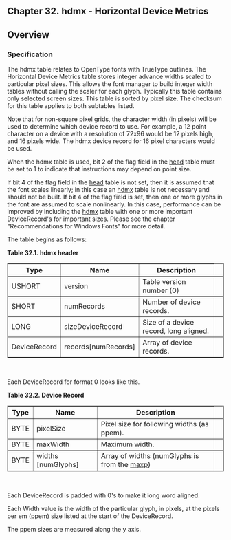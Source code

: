 <div xmlns="http://www.w3.org/1999/xhtml" role="" class="chapter"><div class="titlepage"><div><div><h2 class="title"><a name="chapter.hdmx"></a>Chapter 32. hdmx - Horizontal Device Metrics</h2></div></div></div><div role="fragment" class="section"><div class="titlepage"><div><div><h2 class="title" style="clear: both"><a name="idm114622243504"></a>Overview</h2></div></div></div><div role="specification" class="section"><div class="titlepage"><div><div><h3 class="title"><a name="section.32.1.1"></a>Specification</h3></div></div></div><p role="">The hdmx table relates to OpenType fonts with TrueType
          outlines. The Horizontal Device Metrics table stores integer
          advance widths scaled to particular pixel sizes. This allows
          the font manager to build integer width tables without
          calling the scaler for each glyph. Typically this table
          contains only selected screen sizes. This table is sorted by
          pixel size. The checksum for this table applies to both
          subtables listed.</p><p role="">Note that for non-square pixel grids, the character
          width (in pixels) will be used to determine which device
          record to use. For example, a 12 point character on a device
          with a resolution of 72x96 would be 12 pixels high, and 16 pixels
          wide. The hdmx device record for 16 pixel characters
          would be used.</p><p role="">When the hdmx table is used, bit 2 of the flag field in
	  the <a role="" class="link" href="chapter.head.md" title="Chapter 6. head - Font Header">head</a> table must be set to 1 to
	  indicate that instructions may depend on point size.</p><p role="">If bit 4 of the flag field in the
          <a role="" class="link" href="chapter.head.md" title="Chapter 6. head - Font Header">head</a> table is not set, then it is assumed
          that the font scales linearly; in this case an
          <a role="" class="link" href="chapter.hdmx.md" title="Chapter 32. hdmx - Horizontal Device Metrics">hdmx</a> table is not necessary and should
          not be built. If bit 4 of the flag field is set, then one or
          more glyphs in the font are assumed to scale nonlinearly. In
          this case, performance can be improved by including the
          <a role="" class="link" href="chapter.hdmx.md" title="Chapter 32. hdmx - Horizontal Device Metrics">hdmx</a> table with one or more important
          DeviceRecord's for important sizes. Please see the chapter
          "Recommendations for Windows Fonts" for more detail.</p><p role="">The table begins as follows:</p><div class="table"><a name="idm114622235680"></a><p class="title"><strong>Table 32.1. hdmx header</strong></p><div class="table-contents"><table role="" class="table" summary="hdmx header" border="1"><colgroup><col/><col/><col/><col/></colgroup><thead><tr><th role="">Type</th><th role="">Name</th><th role="">Description</th><td class="auto-generated"> </td></tr></thead><tbody><tr><td role="">USHORT</td><td role="">version</td><td role="">Table version number (0)</td><td class="auto-generated"> </td></tr><tr><td role="">SHORT</td><td role="">numRecords</td><td role="">Number of device records.</td><td class="auto-generated"> </td></tr><tr><td role="">LONG</td><td role="">sizeDeviceRecord</td><td role="">Size of a device record, long
              aligned.</td><td class="auto-generated"> </td></tr><tr><td role="">DeviceRecord</td><td role="">records[numRecords]</td><td role="">Array of device records.</td><td class="auto-generated"> </td></tr></tbody></table></div></div><br class="table-break"/><p role="">Each DeviceRecord for format 0 looks like this.</p><div class="table"><a name="idm114622226976"></a><p class="title"><strong>Table 32.2. Device Record</strong></p><div class="table-contents"><table role="" class="table" summary="Device Record" border="1"><colgroup><col/><col/><col/><col/></colgroup><thead><tr><th role="">Type</th><th role="">Name</th><th role="">Description</th><td class="auto-generated"> </td></tr></thead><tbody><tr><td role="">BYTE</td><td role="">pixelSize</td><td role="">Pixel size for following widths (as
                  ppem).</td><td class="auto-generated"> </td></tr><tr><td role="">BYTE</td><td role="">maxWidth</td><td role="">Maximum width.</td><td class="auto-generated"> </td></tr><tr><td role="">BYTE</td><td role="">widths [numGlyphs]</td><td role="">Array of widths (numGlyphs is from the
	      <a role="" class="link" href="chapter.maxp.md" title="Chapter 9. maxp - Maximum Profile">maxp</a>)</td><td class="auto-generated"> </td></tr></tbody></table></div></div><br class="table-break"/><p role="">Each DeviceRecord is padded with 0's to make it long
          word aligned.</p><p role="">Each Width value is the width of the particular glyph,
          in pixels, at the pixels per em (ppem) size listed at the
          start of the DeviceRecord.</p><p role="">The ppem sizes are measured along the y axis.</p></div></div></div>